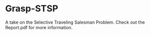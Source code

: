 # Grasp-STSP
A take on the Selective Traveling Salesman Problem.
Check out the Report.pdf for more information.
